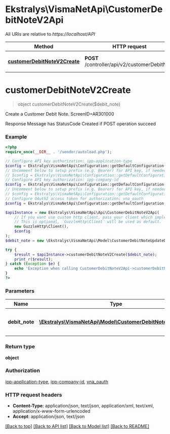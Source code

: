 # Ekstralys\VismaNetApi\CustomerDebitNoteV2Api

All URIs are relative to *https://localhost/API*

Method | HTTP request | Description
------------- | ------------- | -------------
[**customerDebitNoteV2Create**](CustomerDebitNoteV2Api.md#customerDebitNoteV2Create) | **POST** /controller/api/v2/customerDebitNote | Create a Customer Debit Note. ScreenID&#x3D;AR301000


# **customerDebitNoteV2Create**
> object customerDebitNoteV2Create($debit_note)

Create a Customer Debit Note. ScreenID=AR301000

Response Message has StatusCode Created if POST operation succeed

### Example
```php
<?php
require_once(__DIR__ . '/vendor/autoload.php');

// Configure API key authorization: ipp-application-type
$config = Ekstralys\VismaNetApi\Configuration::getDefaultConfiguration()->setApiKey('ipp-application-type', 'YOUR_API_KEY');
// Uncomment below to setup prefix (e.g. Bearer) for API key, if needed
// $config = Ekstralys\VismaNetApi\Configuration::getDefaultConfiguration()->setApiKeyPrefix('ipp-application-type', 'Bearer');
// Configure API key authorization: ipp-company-id
$config = Ekstralys\VismaNetApi\Configuration::getDefaultConfiguration()->setApiKey('ipp-company-id', 'YOUR_API_KEY');
// Uncomment below to setup prefix (e.g. Bearer) for API key, if needed
// $config = Ekstralys\VismaNetApi\Configuration::getDefaultConfiguration()->setApiKeyPrefix('ipp-company-id', 'Bearer');
// Configure OAuth2 access token for authorization: vna_oauth
$config = Ekstralys\VismaNetApi\Configuration::getDefaultConfiguration()->setAccessToken('YOUR_ACCESS_TOKEN');

$apiInstance = new Ekstralys\VismaNetApi\Api\CustomerDebitNoteV2Api(
    // If you want use custom http client, pass your client which implements `GuzzleHttp\ClientInterface`.
    // This is optional, `GuzzleHttp\Client` will be used as default.
    new GuzzleHttp\Client(),
    $config
);
$debit_note = new \Ekstralys\VismaNetApi\Model\CustomerDebitNoteUpdateDto(); // \Ekstralys\VismaNetApi\Model\CustomerDebitNoteUpdateDto | Defines the data for the Debit Note to create

try {
    $result = $apiInstance->customerDebitNoteV2Create($debit_note);
    print_r($result);
} catch (Exception $e) {
    echo 'Exception when calling CustomerDebitNoteV2Api->customerDebitNoteV2Create: ', $e->getMessage(), PHP_EOL;
}
?>
```

### Parameters

Name | Type | Description  | Notes
------------- | ------------- | ------------- | -------------
 **debit_note** | [**\Ekstralys\VismaNetApi\Model\CustomerDebitNoteUpdateDto**](../Model/CustomerDebitNoteUpdateDto.md)| Defines the data for the Debit Note to create |

### Return type

**object**

### Authorization

[ipp-application-type](../../README.md#ipp-application-type), [ipp-company-id](../../README.md#ipp-company-id), [vna_oauth](../../README.md#vna_oauth)

### HTTP request headers

 - **Content-Type**: application/json, text/json, application/xml, text/xml, application/x-www-form-urlencoded
 - **Accept**: application/json, text/json

[[Back to top]](#) [[Back to API list]](../../README.md#documentation-for-api-endpoints) [[Back to Model list]](../../README.md#documentation-for-models) [[Back to README]](../../README.md)


